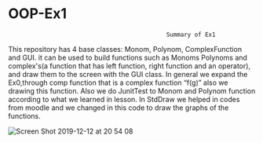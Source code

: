 # OOP-Ex1

                                                 Summary of Ex1
This repository has 4 base classes: Monom, Polynom, ComplexFunction and GUI. it can be used to build functions such as Monoms Polynoms and complex's(a function that has left function, right function and an operator), and draw them to the screen with the GUI class.
In general we expand the Ex0,through comp function that is a complex function “f(g)” also we drawing this function.
Also we do JunitTest to Monom and Polynom function according to what we learned in lesson.
In StdDraw we helped in codes from moodle and we changed in this code to draw the graphs of the functions.

![Screen Shot 2019-12-12 at 20 54 08](https://user-images.githubusercontent.com/57840504/70740462-e74e0e00-1d21-11ea-9e9f-f715ad9d8b04.png)
